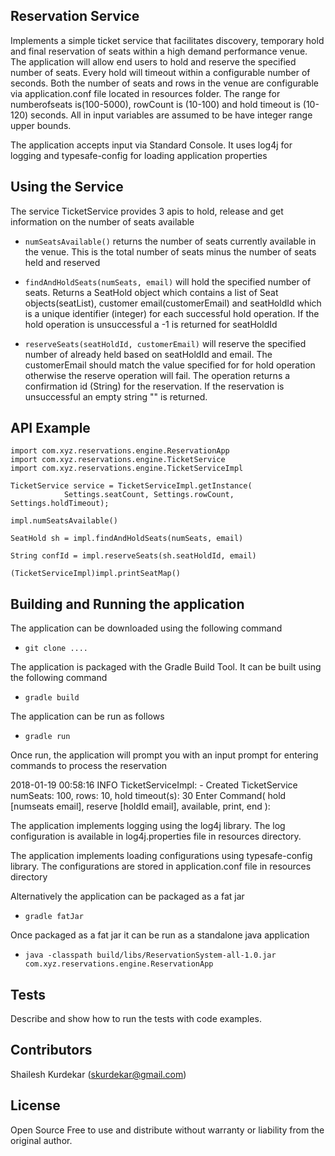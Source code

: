 ## Reservation Service

Implements a simple ticket service that facilitates discovery, temporary hold and final reservation of seats within a high 
demand performance venue. The application will allow end users to hold and reserve the specified number of seats. Every hold will
timeout within a configurable number of seconds. Both the number of seats and rows in the venue are configurable via 
application.conf file located in resources folder. The range for numberofseats is(100-5000), rowCount is (10-100) and
hold timeout is (10-120) seconds. All in input variables are assumed to be have integer range upper bounds.

The application accepts input via Standard Console. It uses log4j for logging and typesafe-config for loading application properties

## Using the Service
The service TicketService provides 3 apis to hold, release and get information on the number of seats available
 - `numSeatsAvailable()` returns the number of seats currently available in the venue. This is the total number of seats
 minus the number of seats held and reserved
 
 - `findAndHoldSeats(numSeats, email)` will hold the specified number of seats. Returns a SeatHold object which contains 
 a list of Seat objects(seatList), customer email(customerEmail) and seatHoldId which is a unique identifier (integer) for each 
 successful hold operation. If the hold operation is unsuccessful a -1 is returned for seatHoldId
 
 - `reserveSeats(seatHoldId, customerEmail)` will reserve the specified number of already held based on seatHoldId and email.
 The customerEmail should match the value specified for for hold operation otherwise the reserve operation will fail. The operation
 returns a confirmation id (String) for the reservation. If the reservation is unsuccessful an empty string "" is returned.

## API Example
    import com.xyz.reservations.engine.ReservationApp
    import com.xyz.reservations.engine.TicketService
    import com.xyz.reservations.engine.TicketServiceImpl

    TicketService service = TicketServiceImpl.getInstance(
                Settings.seatCount, Settings.rowCount, Settings.holdTimeout);
                
    impl.numSeatsAvailable()
    
    SeatHold sh = impl.findAndHoldSeats(numSeats, email)
    
    String confId = impl.reserveSeats(sh.seatHoldId, email)
    
    (TicketServiceImpl)impl.printSeatMap()
    
## Building and Running the application
The application can be downloaded using the following command
 - `git clone ....`
 
The application is packaged with the Gradle Build Tool. It can be built using the following command
 - `gradle build`
     
The application can be run as follows
 - `gradle run`
 
Once run, the application will prompt you with an input prompt for entering commands to process the reservation
 
2018-01-19 00:58:16 INFO  TicketServiceImpl: - Created TicketService numSeats: 100, rows: 10, hold timeout(s): 30
Enter Command( hold [numseats email], reserve [holdId email], available, print, end ): 

The application implements logging using the log4j library. The log configuration is available in log4j.properties
file in resources directory.
   
The application implements loading configurations using typesafe-config library. The configurations are stored in
application.conf file in resources directory

Alternatively the application can be packaged as a fat jar
 - `gradle fatJar`
     
Once packaged as a fat jar it can be run as a standalone java application
 - `java -classpath build/libs/ReservationSystem-all-1.0.jar com.xyz.reservations.engine.ReservationApp`

    
## Tests
Describe and show how to run the tests with code examples.

## Contributors
Shailesh Kurdekar (skurdekar@gmail.com)

## License
Open Source Free to use and distribute without warranty or liability from the original author.
